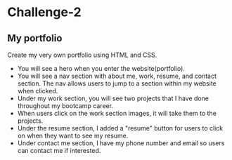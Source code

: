 # Challenge-2

## My portfolio

Create my very own portfolio using HTML and CSS.

* You will see a hero when you enter the website(portfolio).
* You will see a nav section with about me, work, resume, and contact section. The nav allows users to jump to a section within my website when clicked.
* Under my work section, you will see two projects that I have done throughout my bootcamp career.
* When users click on the work section images, it will take them to the projects.
* Under the resume section, I added a "resume" button for users to click on when they want to see my resume.
* Under contact me section, I have my phone number and email so users can contact me if interested. 
